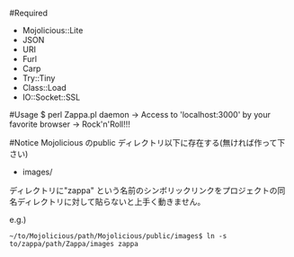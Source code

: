 #Required
* Mojolicious::Lite
* JSON
* URI
* Furl
* Carp
* Try::Tiny
* Class::Load
* IO::Socket::SSL

#Usage
    $ perl Zappa.pl daemon
    -> Access to 'localhost:3000' by your favorite browser
    -> Rock'n'Roll!!!

#Notice
Mojolicious のpublic ディレクトリ以下に存在する(無ければ作って下さい)
* images/

ディレクトリに"zappa" という名前のシンボリックリンクをプロジェクトの同名ディレクトリに対して貼らないと上手く動きません。

e.g.)

    ~/to/Mojolicious/path/Mojolicious/public/images$ ln -s to/zappa/path/Zappa/images zappa
